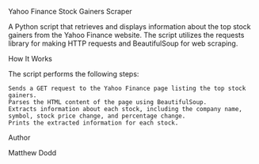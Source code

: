 Yahoo Finance Stock Gainers Scraper

A Python script that retrieves and displays information about the top stock gainers from the Yahoo Finance website. The script utilizes the requests library for making HTTP requests and BeautifulSoup for web scraping.

How It Works

The script performs the following steps:

    Sends a GET request to the Yahoo Finance page listing the top stock gainers.
    Parses the HTML content of the page using BeautifulSoup.
    Extracts information about each stock, including the company name, symbol, stock price change, and percentage change.
    Prints the extracted information for each stock.

Author

Matthew Dodd
